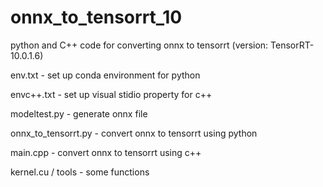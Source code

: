 # onnx_to_tensorrt_10
python and C++ code for converting onnx to tensorrt (version: TensorRT-10.0.1.6)


env.txt - set up conda environment for python 

envc++.txt - set up visual stidio property for c++

modeltest.py - generate onnx file

onnx_to_tensorrt.py - convert onnx to tensorrt using python

main.cpp - convert onnx to tensorrt using c++

kernel.cu / tools - some functions
